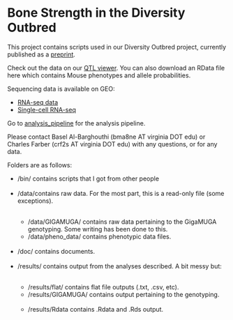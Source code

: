 # Bone Strength in the Diversity Outbred

This project contains scripts used in our Diversity Outbred project, currently published as a [preprint](https://www.biorxiv.org/content/10.1101/2020.06.24.169839v1).


Check out the data on our [QTL viewer](http://qtlviewer.uvadcos.io). You can also download an RData file here which contains Mouse phenotypes and allele probabilities.


Sequencing data is available on GEO:
  - [RNA-seq data](https://www.ncbi.nlm.nih.gov/geo/query/acc.cgi?acc=GSE152708)
  - [Single-cell RNA-seq](https://www.ncbi.nlm.nih.gov/geo/query/acc.cgi?acc=GSE152806)

Go to [analysis_pipeline](/doc/analysis_pipeline.md) for the analysis pipeline.


Please contact Basel Al-Barghouthi (bma8ne AT virginia DOT edu) or Charles Farber (crf2s AT virginia DOT edu) with any questions, or for any data.


Folders are as follows:
<ul>
<li>/bin/ contains scripts that I got from other people</li><br/>
<li>/data/contains raw data. For the most part, this is a read-only file (some exceptions).</li>
<ul><br/>
<li>/data/GIGAMUGA/ contains raw data pertaining to the GigaMUGA genotyping. Some writing has been done to this.</li>
<li>/data/pheno_data/ contains phenotypic data files.</li>
</ul><br/>      
<li>/doc/ contains documents.</li><br/> 
<li>/results/ contains output from the analyses described. A bit messy but:</li>
<ul><br/>
<li>/results/flat/ contains flat file outputs (.txt, .csv, etc).</li>
<li>/results/GIGAMUGA/ contains output pertaining to the genotyping.</li><br/> 
<li>/results/Rdata contains .Rdata and .Rds output.</li>
</ul>
</ul>




